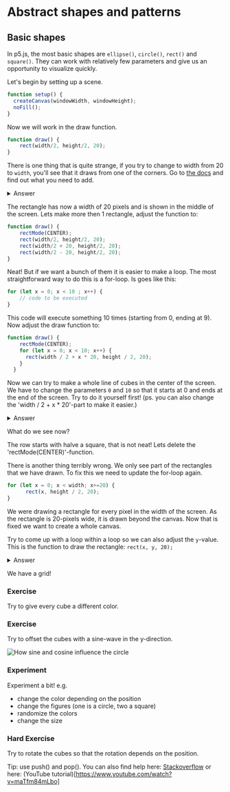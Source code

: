 # Abstract shapes and patterns

## Basic shapes

In p5.js, the most basic shapes are `ellipse()`, `circle()`, `rect()` and `square()`. 
They can work with relatively few parameters and give us an opportunity to visualize quickly.

Let's begin by setting up a scene.

```js
function setup() {
  createCanvas(windowWidth, windowHeight);
  noFill();
}
```

Now we will work in the draw function.

```js
function draw() {
	rect(width/2, height/2, 20);
}
```
There is one thing that is quite strange, if you try to change to width from 20 to `width`, you'll see that it draws from one of the corners. Go to [the docs](https://p5js.org/reference/#/p5/rectMode) and find out what you need to add.

<details>
  <summary>Answer</summary>
  
    rectMode(CENTER);

</details>


The rectangle has now a width of 20 pixels and is shown in the middle of the screen.
Lets make more then 1 rectangle, adjust the function to:

```js
function draw() {
	rectMode(CENTER);
	rect(width/2, height/2, 20);
	rect(width/2 + 20, height/2, 20);
	rect(width/2 - 20, height/2, 20);
}
```

Neat! But if we want a bunch of them it is easier to make a loop. The most straightforward way to do this is a for-loop. Is goes like this:

```js
for (let x = 0; x < 10 ; x++) {
	// code to be executed
}
```
This code will execute something 10 times (starting from 0, ending at 9).
Now adjust the draw function to: 
```js
function draw() {
    rectMode(CENTER);
    for (let x = 0; x < 10; x++) {
      rect(width / 2 + x * 20, height / 2, 20);
    }
  }
```

Now we can try to make a whole line of cubes in the center of the screen.
We have to change the parameters `0` and `10` so that it starts at 0 and ends at the end of the screen. Try to do it yourself first! 
(ps. you can also change the 'width / 2 + x * 20'-part to make it easier.)

<details>
  <summary>Answer</summary>

```js
	for (let x = 0; x < width; x++) {
		rect(x * 20, height / 2, 20);
	}
```
</details>

What do we see now?

The row starts with halve a square, that is not neat!
Lets delete the 'rectMode(CENTER)'-function.

There is another thing terribly wrong. We only see part of the rectangles that we have drawn.
To fix this we need to update the for-loop again. 

```js
for (let x = 0; x < width; x+=20) {
      rect(x, height / 2, 20);
}
```

We were drawing a rectangle for every pixel in the width of the screen. As the rectangle is 20-pixels wide, it is drawn beyond the canvas.
Now that is fixed we want to create a whole canvas.

Try to come up with a loop within a loop so we can also adjust the `y`-value. This is the function to draw the rectangle: `rect(x, y, 20);`

<details>
  <summary>Answer</summary>

```js
for (let x = 0; x < width; x += 20) {
	for (let y = 0; y < height; y += 20) {
		rect(x, y, 20);
	}
}
```
</details>

We have a grid!

### Exercise 

Try to give every cube a different color.

### Exercise 

Try to offset the cubes with a sine-wave in the y-direction.

![How sine and cosine influence the circle](/sine-wave-grid.png)

### Experiment

Experiment a bit! 
e.g.
- change the color depending on the position
- change the figures (one is a circle, two a square)
- randomize the colors
- change the size


### Hard Exercise 

Try to rotate the cubes so that the rotation depends on the position.

Tip: use push() and pop(). 
You can also find help here: 
[Stackoverflow](https://stackoverflow.com/questions/65900807/how-do-i-rotate-a-rectangle-shape-from-a-specific-point-in-p5-js) or here: (YouTube tutorial)[https://www.youtube.com/watch?v=maTfm84mLbo]